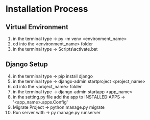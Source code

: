 # Installation Process
## Virtual Environment
1. in the terminal type -> py -m venv <environment_name> 
2. cd into the <environment_name>  folder
3. in the terminal type -> Scripts\activate.bat
## Django Setup
4. in the terminal type -> pip install django
5. in the terminal type -> django-admin startproject <project_name>
6. cd into the <project_name> folder
7. in the terminal type -> django-admin startapp <app_name>
8. in the setting.py file add the app to INSTALLED APPS -> '<app_name>.apps.<appName>Config'
9. Migrate Project -> python manage.py migrate
10. Run server with -> py manage.py runserver
